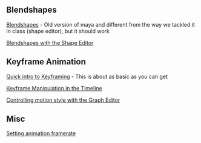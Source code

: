 ## Blendshapes 

[Blendshapes](https://www.youtube.com/watch?v=ojX6bwxbaLM) - Old version of maya and different from the way we tackled it in class (shape editor), but it should work

[Blendshapes with the Shape Editor](https://www.youtube.com/watch?v=8tbFH4D66Sc)

## Keyframe Animation

[Quick intro to Keyframing](https://www.youtube.com/watch?v=HSTRBRq3WqQ) - This is about as basic as you can get

[Keyframe Manipulation in the Timeline](https://www.youtube.com/watch?v=uRlQZxk1Byk)

[Controlling motion style with the Graph Editor](https://www.youtube.com/watch?v=RQ31vjgJM2c)

## Misc
[Setting animation framerate](https://www.youtube.com/watch?v=K8AuM5Y96pw)

